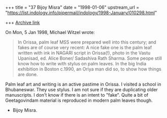 +++
title = "37 Bijoy Misra"
date = "1998-01-06"
upstream_url = "https://list.indology.info/pipermail/indology/1998-January/010298.html"

+++
[Archive link](https://list.indology.info/pipermail/indology/1998-January/010298.html)

On Mon, 5 Jan 1998, Michael Witzel wrote:

> In Orissa, palm leaf MSS were prepared well into this century; and fakes
> are of course very recent: A nice fake one is the palm leaf written with
> ink in NAGARI script in Orissa(!), photo in the Vastu Upanisad, ed. Alice
> Boner/ Sadashiva Rath Sharma.  Some peope still know how to write with
> stylus on palm leaves. In the big India exhibition in Boston c.1990, an
> Oriya man did so, to show how things are done.
>
Palm leaf art and writing is an active pastime in Orissa.  I visited
a school in Bhubaneswar. They use stylus.  I am not sure if they are
duplicating older manuscripts.  I don't know if there is an intent to
"fake".  Quite a bit of Geetagovindam material is reproduced in modern
palm leaves though.


- Bijoy Misra.



